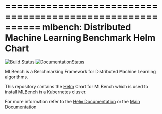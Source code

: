 ==========================================================
mlbench: Distributed Machine Learning Benchmark Helm Chart
==========================================================

[![Build Status](https://travis-ci.com/mlbench/mlbench-helm.svg?branch=develop)](https://travis-ci.com/mlbench/mlbench-helm)
[![DocumentationStatus](https://readthedocs.org/projects/mlbench-docs/badge/?version=latest)](https://mlbench.readthedocs.io/projects/mlbench_helm/en/latest/readme.html?badge=latest)

MLBench is a Benchmarking Framework for Distributed Machine Learning algorithms.

This repository contains the [Helm](https://helm.sh/) Chart for MLBench which is used to install MLBench in a Kubernetes cluster.

For more information refer to the [Helm Documentation](https://mlbench.readthedocs.io/projects/mlbench_helm/en/stable/readme.html)
or the [Main Documentation](https://mlbench.readthedocs.io/)

